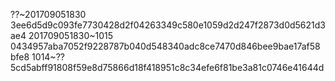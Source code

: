 ??~201709051830
3ee6d5d9c093fe7730428d2f04263349c580e1059d2d247f2873d0d5621d3ae4
201709051830~1015
0434957aba7052f9228787b040d548340adc8ce7470d846bee9bae17af58bfe8
1014~??
5cd5abff91808f59e8d75866d18f418951c8c34efe6f81be3a81c0746e41644d

